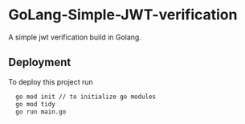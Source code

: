 # GoLang-Simple-JWT-verification

A simple jwt verification build in Golang. 




## Deployment

To deploy this project run

```bash
  go mod init // to initialize go modules
  go mod tidy
  go run main.go
```

